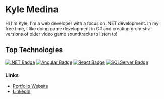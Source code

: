 # Kyle Medina
<p>Hi I'm Kyle, I'm a web developer with a focus on .NET development. In my free time, I like doing game development in C# and creating orchestral versions of older video game soundtracks to listen to!</p>


## Top Technologies
[![.NET Badge](https://img.shields.io/badge/-.NET-7f2cc3?style=for-the-badge&labelColor=black&logo=.NET&logoColor=white)](#)
[![Angular Badge](https://img.shields.io/badge/-Angular-c3002f?style=for-the-badge&labelColor=black&logo=Angular&logoColor=c3002f)](#)
[![React Badge](https://img.shields.io/badge/-React-61DBFB?style=for-the-badge&labelColor=black&logo=react&logoColor=61DBFB)](#)
[![SQLServer Badge](https://img.shields.io/badge/-SQLServer-white?style=for-the-badge&labelColor=black&logo=microsoftsqlserver&logoColor=d2342a)](#)

### Links
- [Portfolio Website](https://kylemedinadevportfolio.netlify.app/)
- [LinkedIn](https://www.linkedin.com/in/kyle-medina/)

<!--*
*medinak044/medinak044** is a ✨ _special_ ✨ repository because its `README.md` (this file) appears on your GitHub profile.
Badge creator: https://shields.io/
Icons: https://github.com/simple-icons/simple-icons/blob/develop/slugs.md
-->
